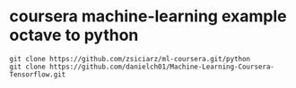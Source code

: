 # coursera machine-learning example octave to python

```
git clone https://github.com/zsiciarz/ml-coursera.git/python
git clone https://github.com/danielch01/Machine-Learning-Coursera-Tensorflow.git
```